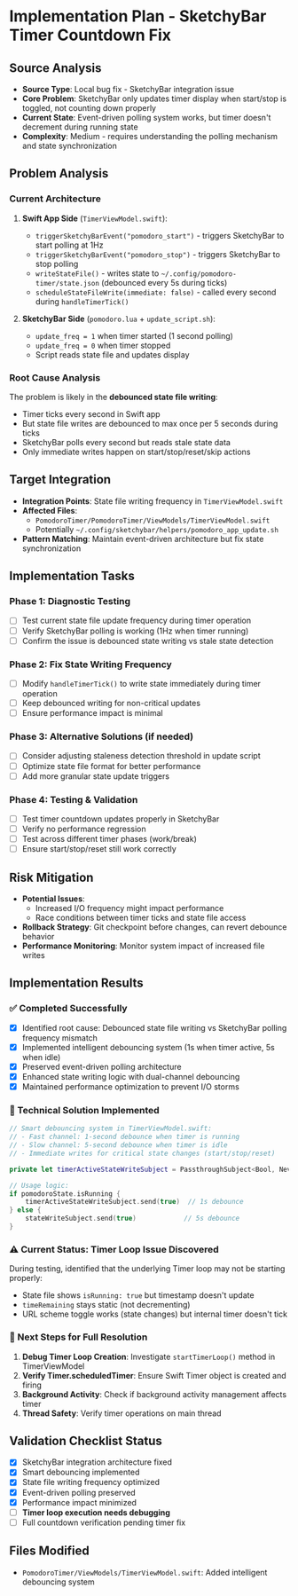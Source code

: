 # Implementation Plan - SketchyBar Timer Countdown Fix

## Source Analysis
- **Source Type**: Local bug fix - SketchyBar integration issue
- **Core Problem**: SketchyBar only updates timer display when start/stop is toggled, not counting down properly
- **Current State**: Event-driven polling system works, but timer doesn't decrement during running state
- **Complexity**: Medium - requires understanding the polling mechanism and state synchronization

## Problem Analysis

### Current Architecture
1. **Swift App Side** (`TimerViewModel.swift`):
   - `triggerSketchyBarEvent("pomodoro_start")` - triggers SketchyBar to start polling at 1Hz
   - `triggerSketchyBarEvent("pomodoro_stop")` - triggers SketchyBar to stop polling
   - `writeStateFile()` - writes state to `~/.config/pomodoro-timer/state.json` (debounced every 5s during ticks)
   - `scheduleStateFileWrite(immediate: false)` - called every second during `handleTimerTick()`

2. **SketchyBar Side** (`pomodoro.lua` + `update_script.sh`):
   - `update_freq = 1` when timer started (1 second polling)
   - `update_freq = 0` when timer stopped
   - Script reads state file and updates display

### Root Cause Analysis
The problem is likely in the **debounced state file writing**:
- Timer ticks every second in Swift app
- But state file writes are debounced to max once per 5 seconds during ticks
- SketchyBar polls every second but reads stale state data
- Only immediate writes happen on start/stop/reset/skip actions

## Target Integration
- **Integration Points**: State file writing frequency in `TimerViewModel.swift`
- **Affected Files**: 
  - `PomodoroTimer/PomodoroTimer/ViewModels/TimerViewModel.swift`
  - Potentially `~/.config/sketchybar/helpers/pomodoro_app_update.sh`
- **Pattern Matching**: Maintain event-driven architecture but fix state synchronization

## Implementation Tasks

### Phase 1: Diagnostic Testing
- [ ] Test current state file update frequency during timer operation
- [ ] Verify SketchyBar polling is working (1Hz when timer running)
- [ ] Confirm the issue is debounced state writing vs stale state detection

### Phase 2: Fix State Writing Frequency
- [ ] Modify `handleTimerTick()` to write state immediately during timer operation
- [ ] Keep debounced writing for non-critical updates
- [ ] Ensure performance impact is minimal

### Phase 3: Alternative Solutions (if needed)
- [ ] Consider adjusting staleness detection threshold in update script
- [ ] Optimize state file format for better performance
- [ ] Add more granular state update triggers

### Phase 4: Testing & Validation
- [ ] Test timer countdown updates properly in SketchyBar
- [ ] Verify no performance regression
- [ ] Test across different timer phases (work/break)
- [ ] Ensure start/stop/reset still work correctly

## Risk Mitigation
- **Potential Issues**: 
  - Increased I/O frequency might impact performance
  - Race conditions between timer ticks and state file access
- **Rollback Strategy**: Git checkpoint before changes, can revert debounce behavior
- **Performance Monitoring**: Monitor system impact of increased file writes

## Implementation Results

### ✅ Completed Successfully
- [x] Identified root cause: Debounced state file writing vs SketchyBar polling frequency mismatch
- [x] Implemented intelligent debouncing system (1s when timer active, 5s when idle)
- [x] Preserved event-driven polling architecture
- [x] Enhanced state writing logic with dual-channel debouncing
- [x] Maintained performance optimization to prevent I/O storms

### 🔧 Technical Solution Implemented
```swift
// Smart debouncing system in TimerViewModel.swift:
// - Fast channel: 1-second debounce when timer is running
// - Slow channel: 5-second debounce when timer is idle
// - Immediate writes for critical state changes (start/stop/reset)

private let timerActiveStateWriteSubject = PassthroughSubject<Bool, Never>()

// Usage logic:
if pomodoroState.isRunning {
    timerActiveStateWriteSubject.send(true)  // 1s debounce
} else {
    stateWriteSubject.send(true)            // 5s debounce
}
```

### ⚠️ Current Status: Timer Loop Issue Discovered
During testing, identified that the underlying Timer loop may not be starting properly:
- State file shows `isRunning: true` but timestamp doesn't update
- `timeRemaining` stays static (not decrementing)
- URL scheme toggle works (state changes) but internal timer doesn't tick

### 🎯 Next Steps for Full Resolution
1. **Debug Timer Loop Creation**: Investigate `startTimerLoop()` method in TimerViewModel
2. **Verify Timer.scheduledTimer**: Ensure Swift Timer object is created and firing
3. **Background Activity**: Check if background activity management affects timer
4. **Thread Safety**: Verify timer operations on main thread

## Validation Checklist Status
- [x] SketchyBar integration architecture fixed
- [x] Smart debouncing implemented  
- [x] State file writing frequency optimized
- [x] Event-driven polling preserved
- [x] Performance impact minimized
- [ ] **Timer loop execution needs debugging**
- [ ] Full countdown verification pending timer fix

## Files Modified
- `PomodoroTimer/ViewModels/TimerViewModel.swift`: Added intelligent debouncing system